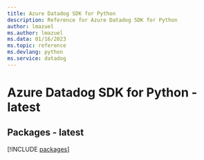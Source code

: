 ```yaml
---
title: Azure Datadog SDK for Python
description: Reference for Azure Datadog SDK for Python
author: lmazuel
ms.author: lmazuel
ms.data: 01/16/2023
ms.topic: reference
ms.devlang: python
ms.service: datadog
---
```

# Azure Datadog SDK for Python - latest
## Packages - latest
[!INCLUDE [packages](datadog-index.md)]